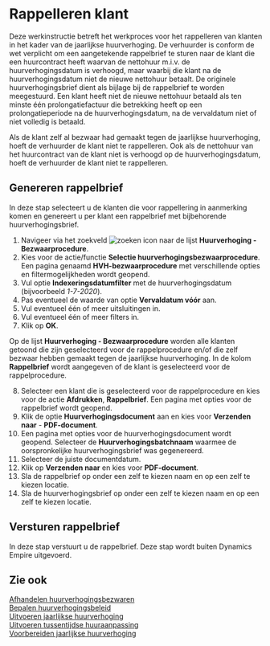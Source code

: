 # Rappelleren klant

Deze werkinstructie betreft het werkproces voor het rappelleren van klanten in het kader van de jaarlijkse huurverhoging. De verhuurder is conform de wet verplicht om een aangetekende rappelbrief te sturen naar de klant die een huurcontract heeft waarvan de nettohuur m.i.v. de huurverhogingsdatum is verhoogd, maar waarbij die klant na de huurverhogingsdatum niet de nieuwe nettohuur betaalt. De originele huurverhogingsbrief dient als bijlage bij de rappelbrief te worden meegestuurd. Een klant heeft niet de nieuwe nettohuur betaald als ten minste één prolongatiefactuur die betrekking heeft op een prolongatieperiode na de huurverhogingsdatum, na de vervaldatum niet of niet volledig is betaald.

Als de klant zelf al bezwaar had gemaakt tegen de jaarlijkse huurverhoging, hoeft de verhuurder de klant niet te rappelleren. Ook als de nettohuur van het huurcontract van de klant niet is verhoogd op de huurverhogingsdatum, hoeft de verhuurder de klant niet te rappelleren.

## Genereren rappelbrief

In deze stap selecteert u de klanten die voor rappellering in aanmerking komen en genereert u per klant een rappelbrief met bijbehorende huurverhogingsbrief.
1. Navigeer via het zoekveld ![zoeken icon](/assets/images/zoeken.png "zoeken icon") naar de lijst **Huurverhoging - Bezwaarprocedure**.
2. Kies voor de actie/functie **Selectie huurverhogingsbezwaarprocedure**. Een pagina genaamd **HVH-bezwaarprocedure** met verschillende opties en filtermogelijkheden wordt geopend.
3. Vul optie **Indexeringsdatumfilter** met de huurverhogingsdatum (bijvoorbeeld *1-7-2020*). 
4. Pas eventueel de waarde van optie **Vervaldatum vóór** aan. 
5. Vul eventueel één of meer uitsluitingen in. 
6. Vul eventueel één of meer filters in. 
7. Klik op **OK**. 

Op de lijst **Huurverhoging - Bezwaarprocedure** worden alle klanten getoond die zijn geselecteerd voor de rappelprocedure en/of die zelf bezwaar hebben gemaakt tegen de jaarlijkse huurverhoging. In de kolom **Rappelbrief** wordt aangegeven of de klant is geselecteerd voor de rappelprocedure.

8. Selecteer een klant die is geselecteerd voor de rappelprocedure en kies voor de actie **Afdrukken**, **Rappelbrief**. Een pagina met opties voor de rappelbrief wordt geopend. 
9. Klik de optie **Huurverhogingsdocument** aan en kies voor **Verzenden naar** - **PDF-document**. 
11. Een pagina met opties voor de huurverhogingsdocument wordt geopend. Selecteer de **Huurverhogingsbatchnaam** waarmee de oorspronkelijke huurverhogingsbrief was gegenereerd. 
12. Selecteer de juiste documentdatum. 
13. Klik op **Verzenden naar** en kies voor **PDF-document**. 
14. Sla de rappelbrief op onder een zelf te kiezen naam en op een zelf te kiezen locatie. 
15. Sla de huurverhogingsbrief op onder een zelf te kiezen naam en op een zelf te kiezen locatie. 

## Versturen rappelbrief

In deze stap verstuurt u de rappelbrief. Deze stap wordt buiten Dynamics Empire uitgevoerd. 


## Zie ook

[Afhandelen huurverhogingsbezwaren](../afhandelen-huurverhogingsbezwaren/)  
[Bepalen huurverhogingsbeleid](../bepalen-huurverhogingsbeleid/)  
[Uitvoeren jaarlijkse huurverhoging](../uitvoeren-jaarlijkse-huurverhoging/)  
[Uitvoeren tussentijdse huuraanpassing](../uitvoeren-tussentijdse-huuraanpassing/)  
[Voorbereiden jaarlijkse huurverhoging](../voorbereiden-jaarlijkse-huurverhoging/)  
